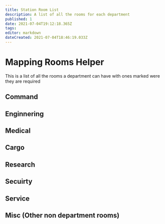 ```yaml
---
title: Station Room List
description: A list of all the rooms for each department
published: 1
date: 2021-07-04T19:12:18.365Z
tags: 
editor: markdown
dateCreated: 2021-07-04T18:46:19.033Z
---
```


# Mapping Rooms Helper
This is a list of all the rooms a department can have with ones marked were they are required


## Command

## Enginnering

## Medical

## Cargo

## Research

## Secuirty

## Service

## Misc (Other non department rooms)
